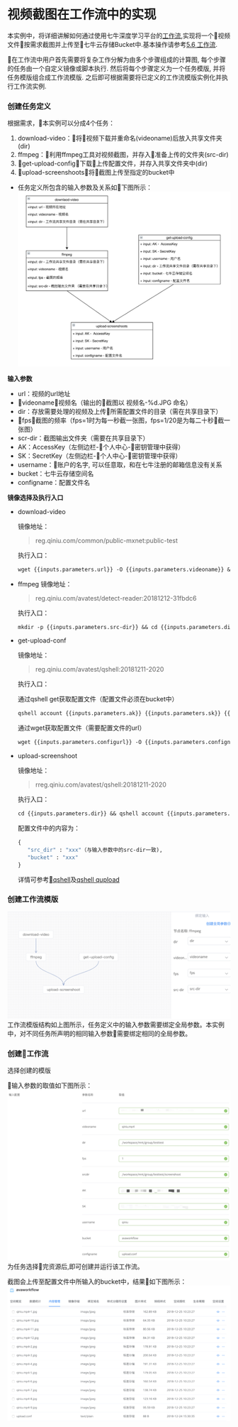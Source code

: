 # 视频截图在工作流中的实现
本实例中，将详细讲解如何通过使用七牛深度学习平台的[工作流](/05-tasks/5.6-workflow.md),实现将一个视频文件按需求截图并上传至七牛云存储Bucket中.基本操作请参考[5.6 工作流](/05-tasks/5.6-workflow.md).

在工作流中用户首先需要将复杂工作分解为由多个步骤组成的计算图, 每个步骤的任务由一个自定义镜像或脚本执行. 然后将每个步骤定义为一个任务模版, 并将任务模版组合成工作流模版. 之后即可根据需要将已定义的工作流模版实例化并执行工作流实例.

### 创建任务定义
根据需求，本实例可以分成4个任务：

1. download-video：将视频下载并重命名(videoname)后放入共享文件夹(dir)
2. ffmpeg：利用ffmpeg工具对视频截图，并存入准备上传的文件夹(src-dir)
3. get-upload-config：下载上传配置文件，并存入共享文件夹中(dir)
4. upload-screenshoots：将截图上传至指定的bucket中
* 任务定义所包含的输入参数及关系如下图所示：
![](/images/ch-09/workflow-structure.png)

**输入参数**
+ url：视频的url地址
+ videoname：视频名（输出的截图以 视频名-%d.JPG 命名）
+ dir：存放需要处理的视频及上传所需配置文件的目录（需在共享目录下）
+ fps：截图的频率（fps=1时为每一秒截一张图，fps=1/20是为每二十秒截一张图）
+ scr-dir：截图输出文件夹（需要在共享目录下）
+ AK：AccessKey（左侧边栏-个人中心-密钥管理中获得）
+ SK：SecretKey（左侧边栏-个人中心-密钥管理中获得）
+ username：账户的名字, 可以任意取，和在七牛注册的邮箱信息没有关系
+ bucket：七牛云存储空间名
+ configname：配置文件名

**镜像选择及执行入口**
+ download-video

    镜像地址：
    >reg.qiniu.com/common/public-mxnet:public-test

    执行入口：
    ```dockerfile
    wget {{inputs.parameters.url}} -O {{inputs.parameters.videoname}} && mv  {{inputs.parameters.videoname}} {{inputs.parameters.dir}}
    ```
+ ffmpeg
    镜像地址：
    >reg.qiniu.com/avatest/detect-reader:20181212-31fbdc6

    执行入口：
    ```dockerfile
    mkdir -p {{inputs.parameters.src-dir}} && cd {{inputs.parameters.dir}} && ffmpeg -i {{inputs.parameters.videoname}} -f image2 -vf fps=fps={{inputs.parameters.fps}} {{inputs.parameters.src-dir}}/{{inputs.parameters.videoname}}-%d.jpg
    ```
+ get-upload-conf

    镜像地址：
    >reg.qiniu.com/avatest/qshell:20181211-2020

    执行入口：
    
    通过qshell get获取配置文件（配置文件必须在bucket中）
    ```dockerfile
    qshell account {{inputs.parameters.ak}} {{inputs.parameters.sk}} {{inputs.parameters.username}} && qshell get {{inputs.parameters.bucket}} {{inputs.parameters.configname}} && mv {{inputs.parameters.configname}} {{inputs.parameters.dir}}
    ```

    通过wget获取配置文件（需要配置文件的url）
    ```dockerfile
    wget {{inputs.parameters.configurl}} -O {{inputs.parameters.configname}} && mv {{inputs.parameters.configname}} {{inputs.parameters.dir}}
    ```
+ upload-screenshoot

    镜像地址：
    >rreg.qiniu.com/avatest/qshell:20181211-2020

    执行入口：
    ```dockerfile
    cd {{inputs.parameters.dir}} && qshell account {{inputs.parameters.ak}} {{inputs.parameters.sk}} {{inputs.parameters.username}} && qshell qupload {{inputs.parameters.configname}}
    ```
    配置文件中的内容为：
     ```dockerfile
    {
        "src_dir" : "xxx"（与输入参数中的src-dir一致),
        "bucket" : "xxx"
    }
    ```
    详情可参考[qshell](https://developer.qiniu.com/kodo/tools/1302/qshell)及[qshell qupload](https://github.com/qiniu/qshell/blob/master/docs/qupload.md)

### 创建工作流模版
![](/images/ch-09/create-template.png)
工作流模版结构如上图所示，任务定义中的输入参数需要绑定全局参数。本实例中，对不同任务所声明的相同输入参数需要绑定相同的全局参数。

### 创建工作流
选择创建的模版

输入参数的取值如下图所示：
![](/images/ch-09/input.png)
为任务选择完资源后,即可创建并运行该工作流。

截图会上传至配置文件中所输入的bucket中，结果如下图所示：
![](/images/ch-09/workflow-result.png)




